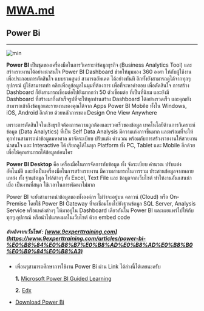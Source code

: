# [MWA.md](https://github.com/farmsarayu/HW2/blob/master/MWA.md)

## Power Bi 
---- 
![min](https://www.it-soluciones.com/wordpress/wp-content/uploads/2017/11/power-BI.png)

 __Power BI__ เป็นชุดของเครื่องมือในการวิเคราะห์ข้อมูลธุรกิจ (ฺBusiness Analytics Tool) และสร้างรายงานได้อย่างน่าสนใจ Power BI Dashboard ช่วยให้มุมมอง 360 องศา ให้กับผู้ใช้งานเพื่อประกอบการตัดสินใจ แบบรวมศูนย์ สามารถอัพเดต ได้อย่างทันที อีกทั้งยังสามารถดูได้จากทุกๆ อุปกรณ์ ผู้ใช้สามารถทำ คลิกเพื่อดูข้อมูลในมุมที่ต้องการ เพื่อที่จะหาคำตอบ เพื่อตัดสินใจ การสร้าง Dashboard ก็ยังสามารถเชื่อมต่อไปยังมากกว่า 50 ตัวเชื่อมต่อ ที่เป็นที่นิยม และยังมี Dashboard ที่สร้างมากึ่งสำเร็จรูปที่จะให้ทุกท่านสร้าง Dashboard ได้อย่างรวดเร็ว และคุณยังสามารถเข้าถึงข้อมูลและรายงานของคุณได้จาก Apps Power BI Mobile ทั้งใน Windows, iOS, Android อีกด้วย ด้วยหลักการของ Design One View Anywhere
 
เพราะการตัดสินใจในเชิงธุรกิจต้องการความถูกต้องและรวดเร็วของข้อมูล เทคโนโลยีด้านการวิเคราะห์ข้อมูล (Data Analytics) ที่เป็น Self Data Analysis มีความเก่งกาจขึ้นมาก และพร้อมที่จะให้ทุกท่านสามารถนำข้อมูลมหาศาล มาจัดระเบียบ ปรับแต่ง คำนวณ พร้อมกับการสร้างรายงานให้สวยงาน น่าสนใจ และ Interactive ได้ เรียกดูได้ในทุก Platform ทั้ง PC, Tablet และ Mobile อีกด้วย เพื่อให้คุณสามารถได้ข้อมูลก่อนใคร 
 
__Power BI Desktop__ คือ เครื่องมือในการจัดการกับข้อมูล ทั้ง จัดระเบียบ คำนวณ ปรับแต่งอัตโนมัติ และยังเป็นเครื่องมือในการสร้างรายงาน  มีความสามารถในการรวม ประสานข้อมูลจากหลายแหล่ง ทั้ง ฐานข้อมูล ไฟล์ต่างๆ ทั้ง Excel, Text File และ ข้อมูลจากเว็บไซต์ ทำให้งานอันแสนน่าเบื่อ เป็นงานที่สนุก ใช้เวลาในการพัฒนาไม่มาก
 
Power BI จะยังสามารถนำข้อมูลของทั้งองค์กร ไม่ว่าจะอยู่บน คลาวน์ (Cloud) หรือ On-Premise โดยใช้ Power BI Gateway ที่จะเชื่อมโยงไปยังฐานข้อมูล SQL Server, Analysis Service หรือแหล่งต่างๆ ให้มาอยู่ใน Dashboard เดียวกันใน Power BI  และเผยแพร่ไปให้กับทุกๆ อุปกรณ์ หรือนำไปแสดงผลในเว็บไซต์ ด้วย embed code

##### __อ้างอิงจากเว็บไซต์ : [www.9experttraining.com](https://www.9experttraining.com/articles/power-bi-%E0%B8%84%E0%B8%B7%E0%B8%AD%E0%B8%AD%E0%B8%B0%E0%B9%84%E0%B8%A3)__

 + เพื่อนๆสามารถศึกษาการใช้งาน Power Bi ผ่าน Link ได้ล่างนี้ได้เลยนะครับ 
 
   __1.__ [Microsoft Power BI Guided Learning](https://docs.microsoft.com/en-us/power-bi/guided-learning/) 
   
   __2.__ [Edx](https://www.edx.org/course/analyzing-visualizing-data-power-bi)
+ [Download Power Bi](https://powerbi.microsoft.com/en-us/downloads/) 


